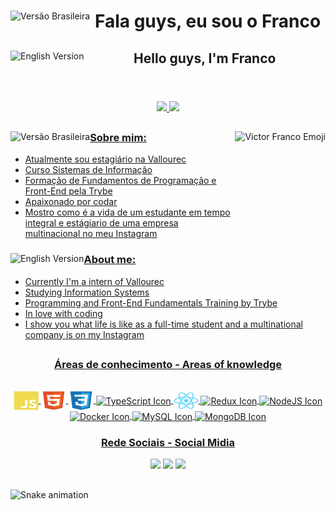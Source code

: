 <header align="center" style="flex-box">
  <div>
    <img align="left" height="40" alt="Versão Brasileira" src="https://emojipedia-us.s3.dualstack.us-west-1.amazonaws.com/thumbs/120/apple/325/flag-brazil_1f1e7-1f1f7.png">
    <h1 size="100"> Fala guys, eu sou o Franco </h1>
  </div>
  <div>
    <img align="left" height="30" alt="English Version" src="https://emojipedia-us.s3.dualstack.us-west-1.amazonaws.com/thumbs/120/apple/325/flag-united-states_1f1fa-1f1f8.png">
    <h2> Hello guys, I'm Franco </h2>
  </div>
</header>

<main>
  <section>
    <div align="center">
      <a href="https://github.com/vfranco00">
      <img height="180em" src="https://github-readme-stats.vercel.app/api?username=vfranco00&show_icons=true&theme=highcontrast&include_all_commits=true&count_private=true"/>
      <img height="180em" src="https://github-readme-stats.vercel.app/api/top-langs/?username=vfranco00&layout=compact&langs_count=7&theme=highcontrast"/>
    </div>
  </section>
  
##
    
  <aside>
    <div>
      <img align="right" alt="Victor Franco Emoji" height="150" src="https://user-images.githubusercontent.com/93010166/186528630-c6cfa93e-c5ce-4519-ae20-7ea34004d31f.png">
      <div>
      <img align="left" height="30" alt="Versão Brasileira" src="https://emojipedia-us.s3.dualstack.us-west-1.amazonaws.com/thumbs/120/apple/325/flag-brazil_1f1e7-1f1f7.png">
      <h3>Sobre mim:</h3>
      </div>
      <ul>
        <li>Atualmente sou estagiário na Vallourec</li>
        <li>Curso Sistemas de Informação</li>
        <li>Formação de Fundamentos de Programação e Front-End pela Trybe</li>
        <li>Apaixonado por codar</li>
        <li>Mostro como é a vida de um estudante em tempo integral e estágiario de uma empresa multinacional no meu Instagram</li>
      </ul>
      <div>
      <img align="left" height="30" alt="English Version" src="https://emojipedia-us.s3.dualstack.us-west-1.amazonaws.com/thumbs/120/apple/325/flag-united-states_1f1fa-1f1f8.png">
      <h3>About me:</h3>
      </div>
      <ul>
        <li>Currently I'm a intern of Vallourec</li>
        <li>Studying Information Systems</li>
        <li>Programming and Front-End Fundamentals Training by Trybe</li>
        <li>In love with coding</li>
        <li>I show you what life is like as a full-time student and a multinational company is on my Instagram</li>
      </ul>
    </div>
  </aside>
    
##
    
  <div
    style="flex-box",
    align="center",
  >    
    <h3>Áreas de conhecimento - Areas of knowledge</h3>
    <br>
    <img align="center" alt="JavaScript Icon" height="30" width="40" src="https://raw.githubusercontent.com/devicons/devicon/master/icons/javascript/javascript-plain.svg">
    <img align="center" alt="HTML Icon" height="30" width="40" src="https://raw.githubusercontent.com/devicons/devicon/master/icons/html5/html5-original.svg">
    <img align="center" alt="CSS Icon" height="30" width="40" src="https://raw.githubusercontent.com/devicons/devicon/master/icons/css3/css3-original.svg">
    <img align="center" alt="TypeScript Icon" height="30" width="40" src="https://cdn.jsdelivr.net/gh/devicons/devicon/icons/typescript/typescript-original.svg">
    <img align="center" alt="React Icon" height="30" width="40" src="https://raw.githubusercontent.com/devicons/devicon/master/icons/react/react-original.svg">
    <img align="center" alt="Redux Icon" height="30" width="40" src="https://cdn.jsdelivr.net/gh/devicons/devicon/icons/redux/redux-original.svg">
    <img align="center" alt="NodeJS Icon" height="30" width="40" src="https://cdn.jsdelivr.net/gh/devicons/devicon/icons/nodejs/nodejs-original.svg">
    <img align="center" alt="Docker Icon" height="30" width="40" src="https://cdn.jsdelivr.net/gh/devicons/devicon/icons/docker/docker-original.svg">
    <img align="center" alt="MySQL Icon" height="30" width="40" src="https://cdn.jsdelivr.net/gh/devicons/devicon/icons/mysql/mysql-original.svg">
    <img align="center" alt="MongoDB Icon" height="30" src="https://img.icons8.com/color/512/mongodb.png">
  </div>   
    
  <div
    style="flex-box",
    align="center",
  >
    <h3>Rede Sociais - Social Midia</h3>
    <a href="https://www.instagram.com/o_franco.dev/" target="_blank"><img src="https://img.shields.io/badge/-Instagram-%23E4405F?style=for-the-badge&logo=instagram&logoColor=white" target="_blank"></a>
    <a href = "mailto:victorfranco02@outlook.com"><img src="https://img.shields.io/badge/-Outlook-%23333?style=for-the-badge&logo=outlook&logoColor=white" target="_blank"></a>
    <a href="https://www.linkedin.com/in/ofrancodev/" target="_blank"><img src="https://img.shields.io/badge/-LinkedIn-%230077B5?style=for-the-badge&logo=linkedin&logoColor=white" target="_blank"></a>
   </div>

</main>

##

 ![Snake animation](https://github.com/vfranco00/vfranco00/blob/output/github-contribution-grid-snake.svg)

